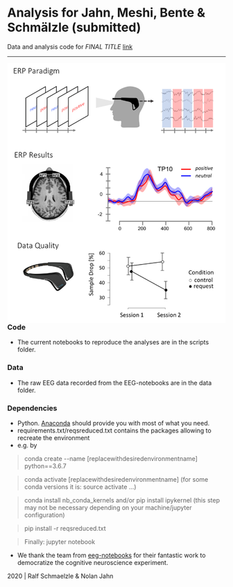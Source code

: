Analysis for Jahn, Meshi, Bente & Schmälzle (submitted)
=============================================

Data and analysis code for  *FINAL TITLE* [link](http://www.todo.pdf)


***

<img align="right" width=550px src=data/explainer_fig.png> 



### Code

-   The current notebooks to reproduce the analyses are in the scripts folder.


### Data

-   The raw EEG data recorded from the EEG-notebooks are in the data folder. 

### Dependencies

-   Python. [Anaconda](http://continuum.io/downloads) should provide you with most of what you need. 
-   requirements.txt/reqsreduced.txt  contains the packages allowing to recreate the environment 
-   e.g. by 

>  conda create --name [replacewithdesiredenvironmentname] python==3.6.7
  
> conda activate [replacewithdesiredenvironmentname] (for some conda versions it is: source activate ...)
  
> conda install nb_conda_kernels and/or pip install ipykernel (this step may not be necessary depending on your machine/jupyter configuration)

> pip install -r reqsreduced.txt

> Finally: jupyter notebook 

-   We thank the team from [eeg-notebooks](https://github.com/NeuroTechX/eeg-notebooks) for their fantastic work to democratize the cognitive neuroscience experiment.


2020 | Ralf Schmaelzle & Nolan Jahn
